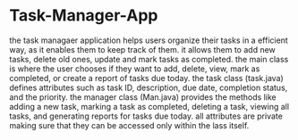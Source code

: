 # Task-Manager-App

the task managaer application helps users organize their tasks in a efficient way, as it enables them to keep track of them. it allows them to add new tasks, delete old ones, update and mark tasks as completed. the main class is where the user chooses if they want to add, delete, view, mark as completed, or create a report of tasks due today. the task class (task.java) defines attributes such as task ID, description, due date, completion status, and the priority. the manager class (Man.java) provides the methods like adding a new task, marking a task as completed, deleting a task, viewing all tasks, and generating reports for tasks due today. all attributes are private making sure that they can be accessed only within the lass itself.
